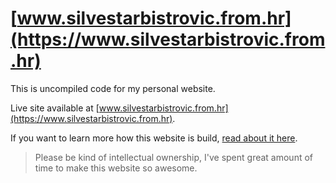 # [www.silvestarbistrovic.from.hr](https://www.silvestarbistrovic.from.hr)

This is uncompiled code for my personal website.

Live site available at [www.silvestarbistrovic.from.hr](https://www.silvestarbistrovic.from.hr).

If you want to learn more how this website is build, [read about it here](https://www.silvestarbistrovic.from.hr/services/#A-proof-of-all-forementioned).

> Please be kind of intellectual ownership, I've spent great amount of time to make this website so awesome.
